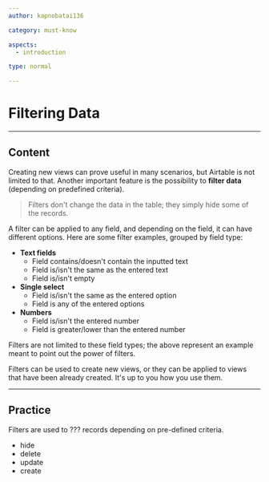 ```yaml
---
author: kapnobatai136

category: must-know

aspects:
  - introduction

type: normal

---
```


# Filtering Data

---
## Content

Creating new views can prove useful in many scenarios, but Airtable is not limited to that. Another important feature is the possibility to **filter data** (depending on predefined criteria).

> Filters don't change the data in the table; they simply hide some of the records.

A filter can be applied to any field, and depending on the field, it can have different options. Here are some filter examples, grouped by field type:
- **Text fields**
  - Field contains/doesn't contain the inputted text
  - Field is/isn't the same as the entered text
  - Field is/isn't empty
- **Single select**
  - Field is/isn't the same as the entered option
  - Field is any of the entered options
- **Numbers**
  - Field is/isn't the entered number
  - Field is greater/lower than the entered number

Filters are not limited to these field types; the above represent an example meant to point out the power of filters.

Filters can be used to create new views, or they can be applied to views that have been already created. It's up to you how you use them.

---
## Practice

Filters are used to ??? records depending on pre-defined criteria.

* hide
* delete
* update
* create
